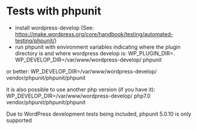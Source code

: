 # Tests with phpunit
- install wordpress-develop (See: https://make.wordpress.org/core/handbook/testing/automated-testing/phpunit/)
- run phpunit with environment variables indicating where the plugin directory is and where wordpress develop is:
WP_PLUGIN_DIR=. WP_DEVELOP_DIR=/var/www/wordpress-develop/ phpunit

or better:
WP_DEVELOP_DIR=/var/www/wordpress-develop/ vendor/phpunit/phpunit/phpunit

it is also possible to use another php version (if you have it):
WP_DEVELOP_DIR=/var/www/wordpress-develop/ php7.0 vendor/phpunit/phpunit/phpunit

Due to WordPress development tests being included, phpunit 5.0.10 is only supported
